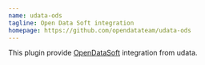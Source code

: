 ```yaml
---
name: udata-ods
tagline: Open Data Soft integration
homepage: https://github.com/opendatateam/udata-ods
---
```

This plugin provide [OpenDataSoft](https://www.opendatasoft.fr/) integration from udata.
